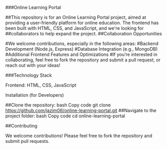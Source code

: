###Online Learning Portal

##This repository is for an Online Learning Portal project, aimed at providing a user-friendly platform for online education. The frontend has been built with HTML, CSS, and JavaScript, and we're looking for ##collaborators to help expand the project.
##Collaboration Opportunities

#We welcome contributions, especially in the following areas:
#Backend Development (Node.js, Express)
#Database Integration (e.g., MongoDB)
#Additional Frontend Features and Optimizations
#If you’re interested in collaborating, feel free to fork the repository and submit a pull request, or reach out with your ideas!

###Technology Stack

Frontend: HTML, CSS, JavaScript

Installation (for Developers)

##Clone the repository:
bash
Copy code
git clone https://github.com/jazim06/online-learning-portal.git
##Navigate to the project folder:
bash
Copy code
cd online-learning-portal


##Contributing

We welcome contributions! Please feel free to fork the repository and submit pull requests.
